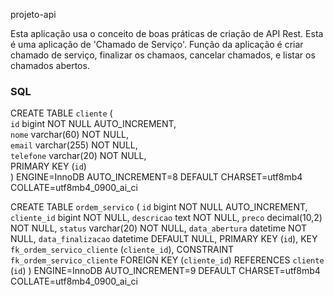 projeto-api

Esta aplicação usa o conceito de boas práticas de criação de API Rest. Esta é uma aplicação de 'Chamado de Serviço'. Função da aplicação é criar chamado de serviço, finalizar os chamaos, cancelar chamados, e listar os chamados abertos.

<h3> SQL</h1>

CREATE TABLE `cliente` (</br>
  `id` bigint NOT NULL AUTO_INCREMENT,</br>
  `nome` varchar(60) NOT NULL,</br>
  `email` varchar(255) NOT NULL,</br>
  `telefone` varchar(20) NOT NULL,</br>
  PRIMARY KEY (`id`)</br>
) ENGINE=InnoDB AUTO_INCREMENT=8 DEFAULT CHARSET=utf8mb4 COLLATE=utf8mb4_0900_ai_ci

CREATE TABLE `ordem_servico` (
  `id` bigint NOT NULL AUTO_INCREMENT,
  `cliente_id` bigint NOT NULL,
  `descricao` text NOT NULL,
  `preco` decimal(10,2) NOT NULL,
  `status` varchar(20) NOT NULL,
  `data_abertura` datetime NOT NULL,
  `data_finalizacao` datetime DEFAULT NULL,
  PRIMARY KEY (`id`),
  KEY `fk_ordem_servico_cliente` (`cliente_id`),
  CONSTRAINT `fk_ordem_servico_cliente` FOREIGN KEY (`cliente_id`) REFERENCES `cliente` (`id`)
) ENGINE=InnoDB AUTO_INCREMENT=9 DEFAULT CHARSET=utf8mb4 COLLATE=utf8mb4_0900_ai_ci
